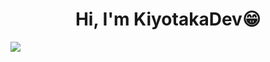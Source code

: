 <div align="center">
  <h1 aligh="center">Hi, I'm <b>KiyotakaDev</b>😁</h1>
</div>

<img src="https://w.wallhaven.cc/full/jx/wallhaven-jxyopy.png" />

<!--
**KiyotakaDev/KiyotakaDev** is a ✨ _special_ ✨ repository because its `README.md` (this file) appears on your GitHub profile.

Here are some ideas to get you started:

- 🔭 I’m currently working on ...
- 🌱 I’m currently learning ...
- 👯 I’m looking to collaborate on ...
- 🤔 I’m looking for help with ...
- 💬 Ask me about ...
- 📫 How to reach me: ...
- 😄 Pronouns: ...
- ⚡ Fun fact: ...
-->
